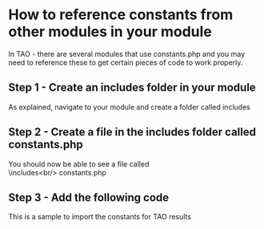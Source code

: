 <!--
created_at: '2015-12-27 08:09:09'
updated_at: '2015-12-27 08:10:33'
authors:
    - 'Rex Wallen Tan'
tags:
    - Tutorials
-->

How to reference constants from other modules in your module
============================================================

In TAO - there are several modules that use constants.php and you may need to reference these to get certain pieces of code to work properly.

Step 1 - Create an includes folder in your module
-------------------------------------------------

As explained, navigate to your module and create a folder called includes

Step 2 - Create a file in the includes folder called constants.php
------------------------------------------------------------------

You should now be able to see a file called <YOUR MODULE NAME><br/>
\includes\<br/>
constants.php

Step 3 - Add the following code
-------------------------------

This is a sample to import the constants for TAO results




